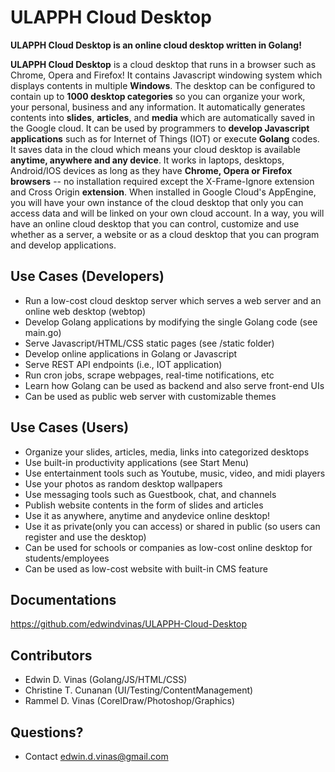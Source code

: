 ULAPPH Cloud Desktop
====================

**ULAPPH Cloud Desktop is an online cloud desktop written in Golang!**

**ULAPPH Cloud Desktop** is a cloud desktop that runs in a browser such as Chrome, Opera and Firefox! It contains Javascript windowing system which displays contents in multiple **Windows**. The desktop can be configured to contain up to **1000 desktop categories** so you can organize your work, your personal, business and any information. It automatically generates contents into **slides**, **articles**, and **media** which are automatically saved in the Google cloud. It can be used by programmers to **develop Javascript applications** such as for Internet of Things (IOT) or execute **Golang** codes.  It saves data in the cloud which means your cloud desktop is available **anytime, anywhere and any device**. It works in laptops, desktops, Android/IOS devices as long as they have **Chrome, Opera or Firefox browsers** -- no installation required except the X-Frame-Ignore extension and Cross Origin **extension**. When installed in Google Cloud's AppEngine, you will have your own instance of the cloud desktop that only you can access data and will be linked on your own cloud account. In a way, you will have an online cloud desktop that you can control, customize and use whether as a server, a website or as a cloud desktop that you can program and develop applications.

Use Cases (Developers)
---------
- Run a low-cost cloud desktop server which serves a web server and an online web desktop (webtop)
- Develop Golang applications by modifying the single Golang code (see main.go)
- Serve Javascript/HTML/CSS static pages (see /static folder)
- Develop online applications in Golang or Javascript
- Serve REST API endpoints (i.e., IOT application)
- Run cron jobs, scrape webpages, real-time notifications, etc
- Learn how Golang can be used as backend and also serve front-end UIs
- Can be used as public web server with customizable themes

Use Cases (Users)
---------
- Organize your slides, articles, media, links into categorized desktops
- Use built-in productivity applications (see Start Menu)
- Use entertainment tools such as Youtube, music, video, and midi players
- Use your photos as random desktop wallpapers
- Use messaging tools such as Guestbook, chat, and channels
- Publish website contents in the form of slides and articles
- Use it as anywhere, anytime and anydevice online desktop!
- Use it as private(only you can access) or shared in public (so users can register and use the desktop)
- Can be used for schools or companies as low-cost online desktop for students/employees
- Can be used as low-cost website with built-in CMS feature

Documentations
----------------
https://github.com/edwindvinas/ULAPPH-Cloud-Desktop

Contributors
----------------
- Edwin D. Vinas (Golang/JS/HTML/CSS)
- Christine T. Cunanan (UI/Testing/ContentManagement)
- Rammel D. Vinas (CorelDraw/Photoshop/Graphics)

Questions?
------------------------------
- Contact edwin.d.vinas@gmail.com

